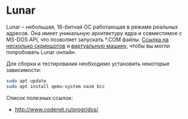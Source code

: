 # Lunar

Lunar – небольшая, 16-битная ОС работающая в режиме реальных адресов. Она имеет уникальную архитектуру ядра и совместимое с MS-DOS API, что позволяет запускать *.COM файлы. [Ссылка на несколько скриншотов](https://wdrop.ru/projects/LunarOS/about/) и [виртуальную машину](https://wdrop.ru/projects/LunarOS/vm/), чтобы вы могли попробовать Lunar онлайн.

Для сборки и тестирования необходимо установить некоторые зависимости:
```sh
sudo apt update
sudo apt install qemu-system nasm bcc
```

Список полезных ссылок:
 - http://www.codenet.ru/progr/dos/
